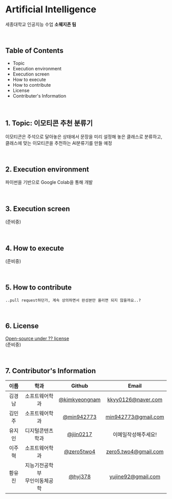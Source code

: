 # Artificial Intelligence
세종대학교 인공지능 수업 **소웨지존 팀**

<br>

## Table of Contents
* Topic
* Execution environment
* Execution screen
* How to execute
* How to contribute
* License
* Contributer's Information

<br>

## 1. Topic: 이모티콘 추천 분류기
이모티콘은 주석으로 달아놓은 상태에서 문장을 미리 설정해 놓은 클래스로 분류하고,  
클래스에 맞는 이모티콘을 추천하는 AI분류기를 만들 예정

<br>

## 2. Execution environment 
파이썬을 기반으로 Google Colab을 통해 개발

<br>

## 3. Execution screen
(준비중)

<br>

## 4. How to execute
(준비중)

<br>

## 5. How to contribute
    ..pull request하던가, 계속 상의하면서 완성본만 올리면 되지 않을까요..?

<br>

## 6. License
[Open-source under ?? license](https://tldrlegal.com/)  
(준비중)

<br>

## 7. Contributor's Information
| 이름| 학과 | Github | Email |
|:---:|:---:|:---:|:---:|
|김경남|소프트웨어학과|[@kimkyeongnam](https://github.com/kimkyeongnam)|[kkyy0126@naver.com](kkyy0126@naver.com)|
|김민주|소프트웨어학과|[@min942773](https://github.com/min942773)|min942773@gmail.com|
|유지인|디지털콘텐츠학과|[@jiin0217](https://github.com/jiin0217)|이메일작성해주세요!|
|이주혁|소프트웨어학과|[@zero5two4](https://github.com/zero5two4)|zero5.two4@gmail.com|
|황유진|지능기전공학부<br>무인이동체공학|[@hyj378](https://github.com/hyj378)|yujine92@gmail.com|
